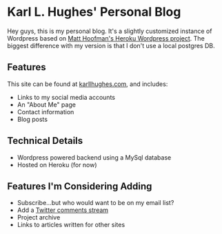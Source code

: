 # Karl L. Hughes' Personal Blog

Hey guys, this is my personal blog. It's a slightly customized instance of Wordpress
based on [Matt Hoofman's Heroku Wordpress project](https://github.com/mhoofman/wordpress-heroku). 
The biggest difference with my version is that I don't use a local postgres DB.

## Features
This site can be found at [karllhughes.com](http://www.karllhughes.com), and includes:

- Links to my social media accounts
- An "About Me" page
- Contact information
- Blog posts

## Technical Details
- Wordpress powered backend using a MySql database
- Hosted on Heroku (for now)

## Features I'm Considering Adding
- Subscribe...but who would want to be on my email list?
- Add a [Twitter comments stream](https://dev.twitter.com/web/embedded-timelines/search#url)
- Project archive
- Links to articles written for other sites

